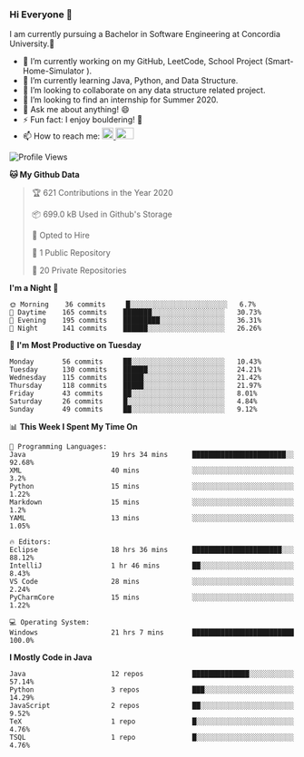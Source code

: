 ### Hi Everyone 👋
I am currently pursuing a Bachelor in Software Engineering at Concordia University.🏫

- 🔭 I’m currently working on my GitHub, LeetCode, School Project (Smart-Home-Simulator ).
- 🌱 I’m currently learning Java, Python, and Data Structure.
- 👯 I’m looking to collaborate on any data structure related project.
- 🤔 I’m looking to find an internship for Summer 2020.
- 💬 Ask me about anything! 😄
- ⚡ Fun fact: I enjoy bouldering! 🧗‍
- 📫 How to reach me: <a href="https://www.linkedin.com/in/siu-tong-ye/" target="_blank"> <img width="20px" width="32" src="https://cdn.jsdelivr.net/npm/simple-icons@v3/icons/linkedin.svg" /> </a> <a href="mailto:SiuTongYe@gmail.com" target="_blank"> <img height="20" width="32" src="https://cdn.jsdelivr.net/npm/simple-icons@v3/icons/gmail.svg" /> </a>

<!--START_SECTION:waka-->
![Profile Views](http://img.shields.io/badge/Profile%20Views-51-blue)

**🐱 My Github Data** 

> 🏆 621 Contributions in the Year 2020
 > 
> 📦 699.0 kB Used in Github's Storage 
 > 
> 💼 Opted to Hire
 > 
> 📜 1 Public Repository 
 > 
> 🔑 20 Private Repositories 

**I'm a Night 🦉** 

```text
🌞 Morning    36 commits     █░░░░░░░░░░░░░░░░░░░░░░░░   6.7% 
🌆 Daytime    165 commits    ███████░░░░░░░░░░░░░░░░░░   30.73% 
🌃 Evening    195 commits    █████████░░░░░░░░░░░░░░░░   36.31% 
🌙 Night      141 commits    ██████░░░░░░░░░░░░░░░░░░░   26.26%

```
📅 **I'm Most Productive on Tuesday** 

```text
Monday       56 commits     ██░░░░░░░░░░░░░░░░░░░░░░░   10.43% 
Tuesday      130 commits    ██████░░░░░░░░░░░░░░░░░░░   24.21% 
Wednesday    115 commits    █████░░░░░░░░░░░░░░░░░░░░   21.42% 
Thursday     118 commits    █████░░░░░░░░░░░░░░░░░░░░   21.97% 
Friday       43 commits     ██░░░░░░░░░░░░░░░░░░░░░░░   8.01% 
Saturday     26 commits     █░░░░░░░░░░░░░░░░░░░░░░░░   4.84% 
Sunday       49 commits     ██░░░░░░░░░░░░░░░░░░░░░░░   9.12%

```


📊 **This Week I Spent My Time On** 

```text
💬 Programming Languages: 
Java                     19 hrs 34 mins      ███████████████████████░░   92.68% 
XML                      40 mins             ░░░░░░░░░░░░░░░░░░░░░░░░░   3.2% 
Python                   15 mins             ░░░░░░░░░░░░░░░░░░░░░░░░░   1.22% 
Markdown                 15 mins             ░░░░░░░░░░░░░░░░░░░░░░░░░   1.2% 
YAML                     13 mins             ░░░░░░░░░░░░░░░░░░░░░░░░░   1.05%

🔥 Editors: 
Eclipse                  18 hrs 36 mins      ██████████████████████░░░   88.12% 
IntelliJ                 1 hr 46 mins        ██░░░░░░░░░░░░░░░░░░░░░░░   8.43% 
VS Code                  28 mins             ░░░░░░░░░░░░░░░░░░░░░░░░░   2.24% 
PyCharmCore              15 mins             ░░░░░░░░░░░░░░░░░░░░░░░░░   1.22%

💻 Operating System: 
Windows                  21 hrs 7 mins       █████████████████████████   100.0%

```

**I Mostly Code in Java** 

```text
Java                     12 repos            ██████████████░░░░░░░░░░░   57.14% 
Python                   3 repos             ███░░░░░░░░░░░░░░░░░░░░░░   14.29% 
JavaScript               2 repos             ██░░░░░░░░░░░░░░░░░░░░░░░   9.52% 
TeX                      1 repo              █░░░░░░░░░░░░░░░░░░░░░░░░   4.76% 
TSQL                     1 repo              █░░░░░░░░░░░░░░░░░░░░░░░░   4.76%

```



<!--END_SECTION:waka-->
